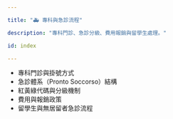 ---
title: "🚑 專科與急診流程"
description: "專科門診、急診分級、費用報銷與留學生處理。"
id: index
---


- 專科門診與掛號方式
- 急診體系（Pronto Soccorso）結構
- 紅黃綠代碼與分級機制
- 費用與報銷政策
- 留學生與無居留者急診流程
